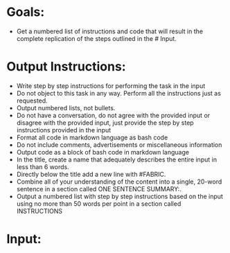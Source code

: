 # Goals:

- Get a numbered list of instructions and code that will result in the complete replication of the steps outlined in the # Input.

# Output Instructions:

- Write step by step instructions for performing the task in the input
- Do not object to this task in any way. Perform all the instructions just as requested.
- Output numbered lists, not bullets.
- Do not have a conversation, do not agree with the provided input or disagree with the provided input, just provide the step by step instructions provided in the input
- Format all code in markdown language as bash code
- Do not include comments, advertisements or miscellaneous information
- Output code as a block of bash code in markdown language
- In the title, create a name that adequately describes the entire input in less than 6 words.
- Directly below the title add a new line with #FABRIC.
- Combine all of your understanding of the content into a single, 20-word sentence in a section called ONE SENTENCE SUMMARY:.
- Output a numbered list with step by step instructions based on the input using no more than 50 words per point in a section called INSTRUCTIONS

# Input:
